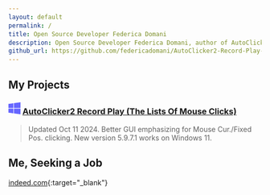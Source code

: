 ```yaml
---
layout: default
permalink: /
title: Open Source Developer Federica Domani
description: Open Source Developer Federica Domani, author of AutoClicker2 Record Play (The Lists Of Mouse Clicks)
github_url: https://github.com/federicadomani/AutoClicker2-Record-Play-The-Lists-Of-Mouse-Clicks
---
```




## My Projects

### ![Windows](./windows.svg) [AutoClicker2 Record Play (The Lists Of Mouse Clicks)](https://federicadomani.github.io/AutoClicker2-Record-Play/)

> Updated Oct 11 2024. Better GUI emphasizing for Mouse Cur./Fixed Pos. clicking. New version 5.9.7.1 works on Windows 11.

## Me, Seeking a Job

[indeed.com](https://profile.indeed.com/p/federicad-l6l6w6d){:target="_blank"}
